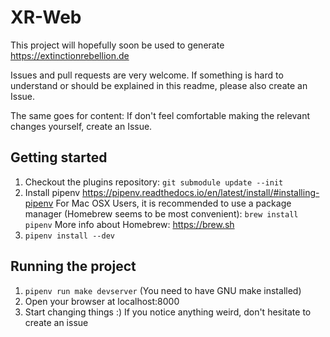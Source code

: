 # XR-Web

This project will hopefully soon be used to generate
https://extinctionrebellion.de

Issues and pull requests are very welcome. If something is hard to understand or
should be explained in this readme, please also create an Issue.

The same goes for content: If don't feel comfortable making the relevant changes
yourself, create an Issue.

## Getting started
1. Checkout the plugins repository: `git submodule update --init`
2. Install pipenv
   https://pipenv.readthedocs.io/en/latest/install/#installing-pipenv
   For Mac OSX Users, it is recommended to use a package manager (Homebrew seems to be most convenient): `brew install pipenv`
   More info about Homebrew: https://brew.sh
3. `pipenv install --dev`

## Running the project
1. `pipenv run make devserver` (You need to have GNU make installed)
2. Open your browser at localhost:8000
3. Start changing things :) If you notice anything weird, don't hesitate to
   create an issue
